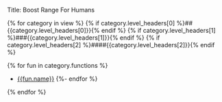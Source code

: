Title: Boost Range For Humans

{% for category in view %}
{% if category.level_headers[0] %}##{{category.level_headers[0]}}{% endif %}
{% if category.level_headers[1] %}###{{category.level_headers[1]}}{% endif %}
{% if category.level_headers[2] %}####{{category.level_headers[2]}}{% endif %}

  {% for fun in category.functions %}
  * <a href="{{fun.name.replace('::', '-') + '.html'}}">{{fun.name}}</a>
  {%- endfor %}

{% endfor %}
